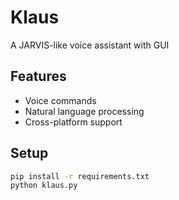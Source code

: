 # Klaus 
A JARVIS-like voice assistant with GUI

## Features
- Voice commands
- Natural language processing
- Cross-platform support

## Setup
```bash
pip install -r requirements.txt
python klaus.py